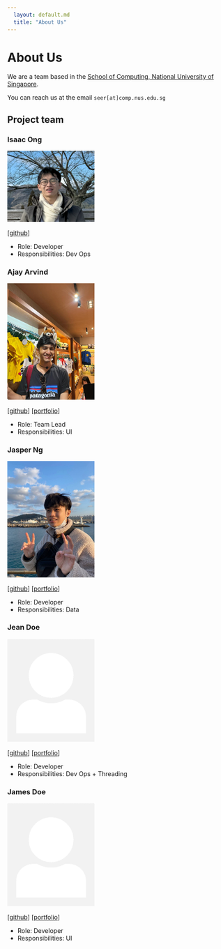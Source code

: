 ```yaml
---
  layout: default.md
  title: "About Us"
---
```


# About Us

We are a team based in the [School of Computing, National University of Singapore](http://www.comp.nus.edu.sg).

You can reach us at the email `seer[at]comp.nus.edu.sg`

## Project team

### Isaac Ong

<img src="images/cocoanautz.png" width="200px">

[[github](https://github.com/cocoanautz)]

* Role: Developer
* Responsibilities: Dev Ops

### Ajay Arvind

<img src="images/ajay.png" width="200px">

[[github](https://github.com/AjayArvind2207)]
[[portfolio](team/ajay.md)]

* Role: Team Lead
* Responsibilities: UI

### Jasper Ng

<img src="images/jasper.png" width="200px">

[[github](https://github.com/jasperng-nus)] 
[[portfolio](team/jasper.md)]

* Role: Developer
* Responsibilities: Data

### Jean Doe

<img src="images/johndoe.png" width="200px">

[[github](http://github.com/johndoe)]
[[portfolio](team/johndoe.md)]

* Role: Developer
* Responsibilities: Dev Ops + Threading

### James Doe

<img src="images/johndoe.png" width="200px">

[[github](http://github.com/johndoe)]
[[portfolio](team/johndoe.md)]

* Role: Developer
* Responsibilities: UI
